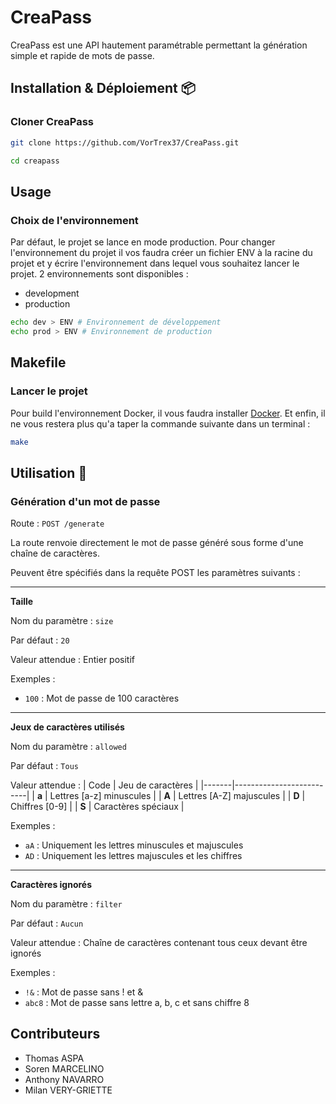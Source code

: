 # CreaPass

CreaPass est une API hautement paramétrable permettant la génération simple et rapide de mots de passe.


## Installation & Déploiement 📦

### Cloner CreaPass

```bash
git clone https://github.com/VorTrex37/CreaPass.git
```

```bash
cd creapass
```

## Usage

### Choix de l'environnement

Par défaut, le projet se lance en mode production. Pour changer l'environnement du projet il vos faudra créer un fichier ENV à la racine du projet et y écrire l'environnement dans lequel vous souhaitez lancer le projet. 2 environnements sont disponibles :

* development
* production

```bash
echo dev > ENV # Environnement de développement
echo prod > ENV # Environnement de production
```

## Makefile

### Lancer le projet

Pour build l'environnement Docker, il vous faudra installer [Docker](https://www.docker.com/get-started).
Et enfin, il ne vous restera plus qu'a taper la commande suivante dans un terminal :

```bash
make
```

## Utilisation 📝

### Génération d'un mot de passe

Route : `POST /generate`

La route renvoie directement le mot de passe généré sous forme d'une chaîne de caractères.

Peuvent être spécifiés dans la requête POST les paramètres suivants :

---
__Taille__

Nom du paramètre : `size`

Par défaut : `20`

Valeur attendue : Entier positif

Exemples : 
- `100` : Mot de passe de 100 caractères


---
__Jeux de caractères utilisés__

Nom du paramètre : `allowed`

Par défaut : `Tous`

Valeur attendue :
| Code  | Jeu de caractères        |
|-------|--------------------------|
| **a** | Lettres [a-z] minuscules |
| **A** | Lettres [A-Z] majuscules |
| **D** | Chiffres [0-9]           |
| **S** | Caractères spéciaux      |

Exemples : 
- `aA` : Uniquement les lettres minuscules et majuscules
- `AD` : Uniquement les lettres majuscules et les chiffres


---
__Caractères ignorés__

Nom du paramètre : `filter`

Par défaut : `Aucun`

Valeur attendue : Chaîne de caractères contenant tous ceux devant être ignorés

Exemples : 
- `!&` : Mot de passe sans ! et &
- `abc8` : Mot de passe sans lettre a, b, c et sans chiffre 8


## Contributeurs

- Thomas ASPA
- Soren MARCELINO 
- Anthony NAVARRO
- Milan VERY-GRIETTE
  
